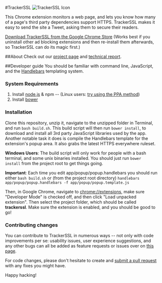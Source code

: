 #TrackerSSL
![TrackerSSL Icon](https://openeffect.ca/wp-content/uploads/2015/01/TRACKERSSL-1-180x230.png)

This Chrome extension monitors a web page, and lets you know how many of a page's third party dependencies support HTTPS. TrackerSSL makes it easy to send the site a Tweet, asking them to secure their readers.

[Download TrackerSSL from the Google Chrome Store](https://chrome.google.com/webstore/detail/tracker-ssl/hgoabgkpjcbliklekfgepfdlmcnkjnao) (Works best if you uninstall other ad blocking extensions and then re-install them afterwards, so TrackerSSL can do its magic first.)

##About
Check out our [project page](https://openeffect.ca/trackerssl/) and [technical report](https://citizenlab.org/2015/01/trackerssl/).

##Developer guide
You should be familiar with command line, JavaScript, and the [Handlebars](http://handlebarsjs.com/) templating system.

### System Requirements
1. Install [node.js](http://nodejs.org/) & npm -- (Linux users: [try using the PPA method](https://www.digitalocean.com/community/tutorials/how-to-install-node-js-on-an-ubuntu-14-04-server))
2. Install [bower](http://bower.io)

### Installation
Clone this repository, unzip it, navigate to the unzipped folder in Terminal, and run `bash build.sh`. This build script will then run `bower install`, to download and install all 3rd party JavaScript libraries used by the app. Another notable task it does is compile the Handlebars template for the extension's popup area. It also grabs the latest HTTPS everywhere ruleset.

**Windows Users**: The build script will only work for people with a bash terminal, and some unix binaries installed. You should just run `bower install` from the project root to get things going.

**Important**: Each time you edit app/popup/popup.handlebars you should run either `bash build.sh` or (from the project root directory) `handlebars app/popup/popup.handlebars -f app/popup/popup.template.js`

Then, in Google Chrome, navigate to [chrome://extensions](chrome://extensions), make sure "Developer Mode" is checked off, and then click "Load unpacked extension". Then select the project folder, which should be called **trackerssl**. Make sure the extension is enabled, and you should be good to go!

### Contributing changes
You can contribute to TrackerSSL in numerous ways -- not only with code improvements per se: usability issues, user experience suggestions, and any other bugs can all be added as feature requests or issues over on [this page](https://github.com/andrewhilts/trackerssl/issues).

For code changes, please don't hesitate to create and [submit a pull request](https://github.com/andrewhilts/trackerssl/pulls) with any fixes you might have. 

Happy hacking!